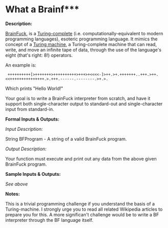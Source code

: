 # What a Brainf***
<div class="md"><p><strong>Description:</strong></p>
<p><a href="http://en.wikipedia.org/wiki/Brainfuck">BrainFuck</a>, is a <a href="http://en.wikipedia.org/wiki/Turing_completeness">Turing-complete</a> (i.e. computationally-equivalent to modern programming languages), esoteric programming language. It mimics the concept of a <a href="http://en.wikipedia.org/wiki/Turing_machine">Turing machine</a>, a Turing-complete machine that can read, write, and move an infinite tape of data, through the use of the language's eight (that's right: 8!) operators.</p>
<p>An example is:</p>
<pre><code> ++++++++++[&gt;+++++++&gt;++++++++++&gt;+++&gt;+&lt;&lt;&lt;&lt;-]&gt;++.&gt;+.+++++++..+++.&gt;++.&lt;&lt;+++++++++++++++.&gt;.+++.------.--------.&gt;+.&gt;.
</code></pre>
<p>Which prints "Hello World!"</p>
<p>Your goal is to write a BrainFuck interpreter from scratch, and have it support both single-character output to standard-out and single-character input from standard-in.</p>
<p><strong>Formal Inputs &amp; Outputs:</strong></p>
<p><em>Input Description:</em></p>
<p>String BFProgram - A string of a valid BrainFuck program.</p>
<p><em>Output Description:</em></p>
<p>Your function must execute and print out any data from the above given BrainFuck program.</p>
<p><strong>Sample Inputs &amp; Outputs:</strong></p>
<p><em>See above</em></p>
<p><strong>Notes:</strong></p>
<p>This is a trivial programming challenge if you understand the basis of a Turing-machine. I strongly urge you to read all related Wikipedia articles to prepare you for this. A more significan't challenge would be to write a BF interpreter through the BF language itself.</p>
</div>
